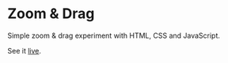 # Zoom & Drag

Simple zoom & drag experiment with HTML, CSS and JavaScript.

See it [live](https://jsfiddle.net/matiasbeckerle/cpharz3p).
